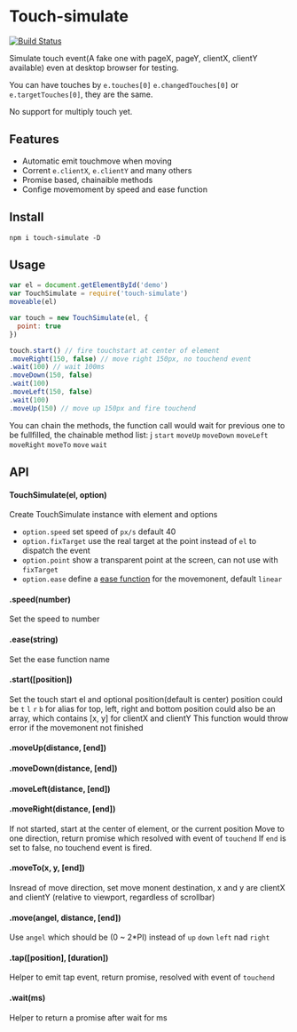# Touch-simulate

  [![Build Status](https://secure.travis-ci.org/chemzqm/touch-simulate.svg)](http://travis-ci.org/chemzqm/touch-simulate)

  Simulate touch event(A fake one with pageX, pageY, clientX, clientY available) even at desktop browser for testing.

  You can have touches by `e.touches[0]` `e.changedTouches[0]` or `e.targetTouches[0]`, they are the same.

  No support for multiply touch yet.

## Features

* Automatic emit touchmove when moving
* Corrent `e.clientX`, `e.clientY` and many others
* Promise based, chainaible methods
* Confige movemoment by speed and ease function

## Install

    npm i touch-simulate -D

## Usage

``` js
var el = document.getElementById('demo')
var TouchSimulate = require('touch-simulate')
moveable(el)

var touch = new TouchSimulate(el, {
  point: true
})

touch.start() // fire touchstart at center of element
.moveRight(150, false) // move right 150px, no touchend event
.wait(100) // wait 100ms
.moveDown(150, false)
.wait(100)
.moveLeft(150, false)
.wait(100)
.moveUp(150) // move up 150px and fire touchend
```

You can chain the methods, the function call would wait for previous one to be fullfilled, the chainable method list:
j
`start` `moveUp` `moveDown` `moveLeft` `moveRight` `moveTo` `move` `wait`

## API

#### TouchSimulate(el, option)

Create TouchSimulate instance with element and options
* `option.speed` set speed of `px/s` default 40
* `option.fixTarget` use the real target at the point instead of `el` to dispatch the event
* `option.point` show a transparent point at the screen, can not use with `fixTarget`
* `option.ease` define a [ease function](https://github.com/component/ease) for the movemonent, default `linear`

#### .speed(number)

Set the speed to number

#### .ease(string)

Set the ease function name

#### .start([position])

Set the touch start el and optional position(default is center)
position could be `t` `l` `r` `b` for alias for top, left, right and bottom
position could also be an array, which contains [x, y] for clientX and clientY
This function would throw error if the movemonent not finished

#### .moveUp(distance, [end])
#### .moveDown(distance, [end])
#### .moveLeft(distance, [end])
#### .moveRight(distance, [end])

If not started, start at the center of element, or the current position
Move to one direction, return promise which resolved with event of `touchend`
If `end` is set to false, no touchend event is fired.

#### .moveTo(x, y, [end])

Insread of move direction, set move monent destination,
x and y are clientX and clientY (relative to viewport, regardless of scrollbar)

#### .move(angel, distance, [end])

Use `angel` which should be (0 ~ 2*PI) instead of `up` `down` `left` nad `right`

#### .tap([position], [duration])

Helper to emit tap event, return promise, resolved with event of `touchend`

#### .wait(ms)

Helper to return a promise after wait for ms

